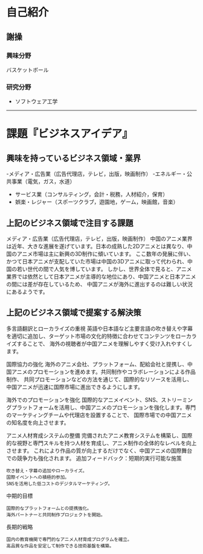 # 自己紹介

## 謝操

### 興味分野
バスケットボール

### 研究分野

- ソフトウェア工学

* * *

# 課題『ビジネスアイデア』

## 興味を持っているビジネス領域・業界
-メディア・広告業（広告代理店，テレビ，出版，映画制作）
-エネルギー・公共事業（電気，ガス，水道）
- サービス業（コンサルティング，会計・税務，人材紹介，保育）
- 娯楽・レジャー（スポーツクラブ，遊園地，ゲーム，映画館，音楽）

## 上記のビジネス領域で注目する課題
メディア・広告業（広告代理店，テレビ，出版，映画制作）
中国のアニメ業界は近年、大きな進展を遂げています。日本の成熟した2Dアニメとは異なり、中国のアニメ市場は主に新興の3D制作に傾いています。
ここ数年の発展に伴い、かつて日本アニメが支配していた市場は中国の3Dアニメに取って代わられ、中国の若い世代の間で人気を博しています。
しかし、世界全体で見ると、アニメ業界では依然として日本アニメが主導的な地位にあり、中国アニメと日本アニメの間には差が存在しているため、
中国アニメが海外に進出するのは難しい状況にあるようです。

## 上記のビジネス領域で提案する解決策
多言語翻訳とローカライズの重視
英語や日本語など主要言語の吹き替えや字幕を適切に追加し、ターゲット市場の文化的特徴に合わせてコンテンツをローカライズすることで、
海外の視聴者が中国アニメを理解しやすく受け入れやすくします。

国際協力の強化
海外のアニメ会社、プラットフォーム、配給会社と提携し、中国アニメのプロモーションを進めます。共同制作やコラボレーションによる作品制作、
共同プロモーションなどの方法を通じて、国際的なリソースを活用し、中国アニメが迅速に国際市場に進出できるようにします。

海外でのプロモーションを強化
国際的なアニメイベント、SNS、ストリーミングプラットフォームを活用し、中国アニメのプロモーションを強化します。専門のマーケティングチームや代理店を設置することで、
国際市場での中国アニメの知名度を向上させます。

アニメ人材育成システムの整備
完備されたアニメ教育システムを構築し、国際的な視野と専門スキルを持つ人材を育成し、アニメ制作の全体的なレベルを向上させます。
これにより作品の質が向上するだけでなく、中国アニメの国際舞台での競争力も強化されます。
追加フィードバック：短期的実行可能な施策

    吹き替え・字幕の追加やローカライズ。
    国際イベントへの積極的参加。
    SNSを活用した低コストのデジタルマーケティング。

中期的目標

    国際的なプラットフォームとの提携強化。
    海外パートナーと共同制作プロジェクトを開始。

長期的戦略

    国内の教育機関で専門的なアニメ人材育成プログラムを確立。
    高品質な作品を安定して制作できる技術基盤を構築。